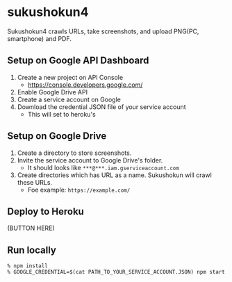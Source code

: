 # sukushokun4

Sukushokun4 crawls URLs, take screenshots, and upload PNG(PC, smartphone) and PDF.

## Setup on Google API Dashboard

1. Create a new project on API Console
     - https://console.developers.google.com/
2. Enable Google Drive API
3. Create a service account on Google
4. Download the credential JSON file of your service account
    - This will set to heroku's

## Setup on Google Drive

1. Create a directory to store screenshots.
2. Invite the service account to Google Drive's folder.
    - It should looks like `***@***.iam.gserviceaccount.com`
3. Create directories which has URL as a name. Sukushokun will crawl these URLs.
   - Foe example: `https://example.com/`

## Deploy to Heroku

(BUTTON HERE)

## Run locally

```
% npm install
% GOOGLE_CREDENTIAL=$(cat PATH_TO_YOUR_SERVICE_ACCOUNT.JSON) npm start
```
